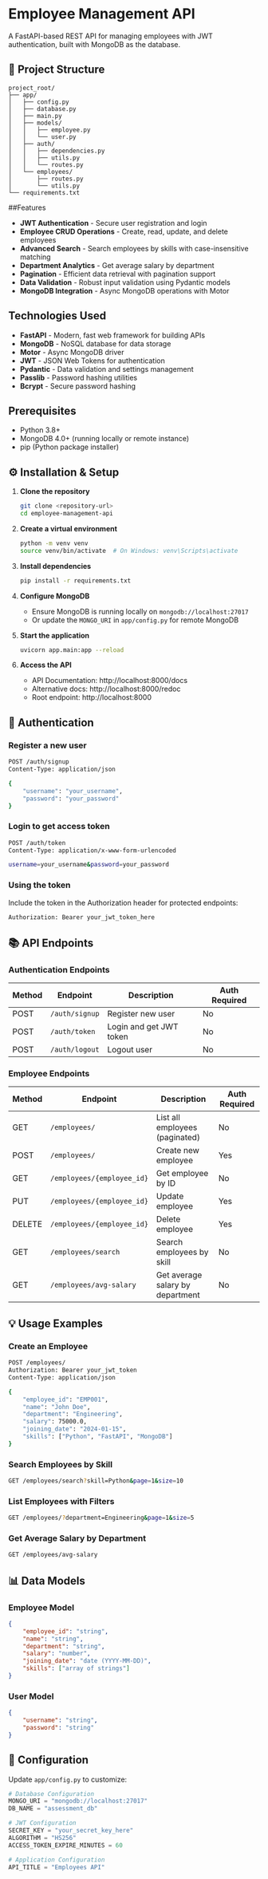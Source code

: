 # Employee Management API

A FastAPI-based REST API for managing employees with JWT authentication, built with MongoDB as the database.

## 📁 Project Structure
```text
project_root/
├── app/
│   ├── config.py
│   ├── database.py
│   ├── main.py
│   ├── models/
│   │   ├── employee.py
│   │   └── user.py
│   ├── auth/
│   │   ├── dependencies.py
│   │   ├── utils.py
│   │   └── routes.py
│   └── employees/
│       ├── routes.py
│       └── utils.py
└── requirements.txt
```

##Features

- **JWT Authentication** - Secure user registration and login
- **Employee CRUD Operations** - Create, read, update, and delete employees
- **Advanced Search** - Search employees by skills with case-insensitive matching
- **Department Analytics** - Get average salary by department
- **Pagination** - Efficient data retrieval with pagination support
- **Data Validation** - Robust input validation using Pydantic models
- **MongoDB Integration** - Async MongoDB operations with Motor

## Technologies Used

- **FastAPI** - Modern, fast web framework for building APIs
- **MongoDB** - NoSQL database for data storage
- **Motor** - Async MongoDB driver
- **JWT** - JSON Web Tokens for authentication
- **Pydantic** - Data validation and settings management
- **Passlib** - Password hashing utilities
- **Bcrypt** - Secure password hashing

## Prerequisites

- Python 3.8+
- MongoDB 4.0+ (running locally or remote instance)
- pip (Python package installer)

## ⚙️ Installation & Setup

1. **Clone the repository**
   ```bash
   git clone <repository-url>
   cd employee-management-api
   ```

2. **Create a virtual environment**
   ```bash
   python -m venv venv
   source venv/bin/activate  # On Windows: venv\Scripts\activate
   ```

3. **Install dependencies**
   ```bash
   pip install -r requirements.txt
   ```

4. **Configure MongoDB**
   - Ensure MongoDB is running locally on `mongodb://localhost:27017`
   - Or update the `MONGO_URI` in `app/config.py` for remote MongoDB

5. **Start the application**
   ```bash
   uvicorn app.main:app --reload
   ```

6. **Access the API**
   - API Documentation: http://localhost:8000/docs
   - Alternative docs: http://localhost:8000/redoc
   - Root endpoint: http://localhost:8000

## 🔐 Authentication

### Register a new user
```bash
POST /auth/signup
Content-Type: application/json

{
    "username": "your_username",
    "password": "your_password"
}
```

### Login to get access token
```bash
POST /auth/token
Content-Type: application/x-www-form-urlencoded

username=your_username&password=your_password
```

### Using the token
Include the token in the Authorization header for protected endpoints:
```bash
Authorization: Bearer your_jwt_token_here
```

## 📚 API Endpoints

### Authentication Endpoints
| Method | Endpoint | Description | Auth Required |
|--------|----------|-------------|---------------|
| POST | `/auth/signup` | Register new user | No |
| POST | `/auth/token` | Login and get JWT token | No |
| POST | `/auth/logout` | Logout user | No |

### Employee Endpoints
| Method | Endpoint | Description | Auth Required |
|--------|----------|-------------|---------------|
| GET | `/employees/` | List all employees (paginated) | No |
| POST | `/employees/` | Create new employee | Yes |
| GET | `/employees/{employee_id}` | Get employee by ID | No |
| PUT | `/employees/{employee_id}` | Update employee | Yes |
| DELETE | `/employees/{employee_id}` | Delete employee | Yes |
| GET | `/employees/search` | Search employees by skill | No |
| GET | `/employees/avg-salary` | Get average salary by department | No |

## 💡 Usage Examples

### Create an Employee
```bash
POST /employees/
Authorization: Bearer your_jwt_token
Content-Type: application/json

{
    "employee_id": "EMP001",
    "name": "John Doe",
    "department": "Engineering",
    "salary": 75000.0,
    "joining_date": "2024-01-15",
    "skills": ["Python", "FastAPI", "MongoDB"]
}
```

### Search Employees by Skill
```bash
GET /employees/search?skill=Python&page=1&size=10
```

### List Employees with Filters
```bash
GET /employees/?department=Engineering&page=1&size=5
```

### Get Average Salary by Department
```bash
GET /employees/avg-salary
```

## 📊 Data Models

### Employee Model
```json
{
    "employee_id": "string",
    "name": "string",
    "department": "string",
    "salary": "number",
    "joining_date": "date (YYYY-MM-DD)",
    "skills": ["array of strings"]
}
```

### User Model
```json
{
    "username": "string",
    "password": "string"
}
```

## 🔧 Configuration

Update `app/config.py` to customize:

```python
# Database Configuration
MONGO_URI = "mongodb://localhost:27017"
DB_NAME = "assessment_db"

# JWT Configuration
SECRET_KEY = "your_secret_key_here"
ALGORITHM = "HS256"
ACCESS_TOKEN_EXPIRE_MINUTES = 60

# Application Configuration
API_TITLE = "Employees API"
```
